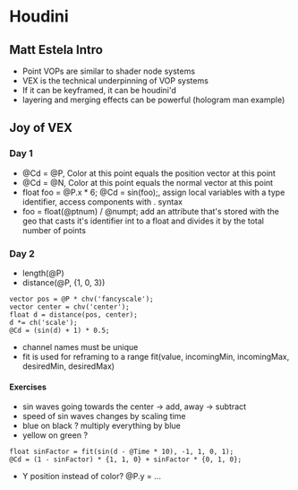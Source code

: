 # Houdini

## Matt Estela Intro

- Point VOPs are similar to shader node systems
- VEX is the technical underpinning of VOP systems
- If it can be keyframed, it can be houdini'd
- layering and merging effects can be powerful (hologram man example)

## Joy of VEX

### Day 1
- @Cd = @P, Color at this point equals the position vector at this point
- @Cd = @N, Color at this point equals the normal vector at this point
- float foo = @P.x * 6; @Cd = sin(foo);, assign local variables with a type identifier, access components with . syntax
- foo = float(@ptnum) / @numpt; add an attribute that's stored with the geo that casts it's identifier int to a float and divides it by the total number of points

### Day 2

- length(@P)
- distance(@P, {1, 0, 3})

```
vector pos = @P * chv('fancyscale');
vector center = chv('center');
float d = distance(pos, center);
d *= ch('scale');
@Cd = (sin(d) + 1) * 0.5;
```
- channel names must be unique
- fit is used for reframing to a range fit(value, incomingMin, incomingMax, desiredMin, desiredMax)

#### Exercises
- sin waves going towards the center -> add, away -> subtract
- speed of sin waves changes by scaling time
- blue on black ? multiply everything by blue
- yellow on green ? 
```
float sinFactor = fit(sin(d - @Time * 10), -1, 1, 0, 1);
@Cd = (1 - sinFactor) * {1, 1, 0} + sinFactor * {0, 1, 0};
```
- Y position instead of color? @P.y = ...
